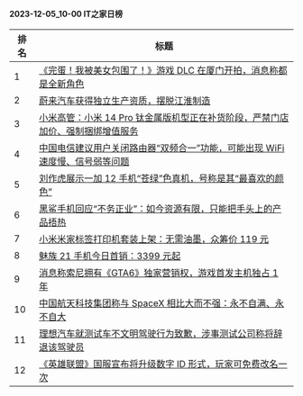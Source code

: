 #### 2023-12-05_10-00  IT之家日榜

| 排名 | 标题|
| --- | ---|
| 1 | [《完蛋！我被美女包围了！》游戏 DLC 在厦门开拍，消息称都是全新角色](https://www.ithome.com/0/736/802.htm) |
| 2 | [蔚来汽车获得独立生产资质，摆脱江淮制造](https://www.ithome.com/0/736/823.htm) |
| 3 | [小米高管：小米 14 Pro 钛金属版机型正在补货阶段，严禁门店加价、强制捆绑增值服务](https://www.ithome.com/0/736/963.htm) |
| 4 | [中国电信建议用户关闭路由器“双频合一”功能，可能出现 WiFi 速度慢、信号弱等问题](https://www.ithome.com/0/736/881.htm) |
| 5 | [刘作虎展示一加 12 手机“苍绿”色真机，号称是其“最喜欢的颜色”](https://www.ithome.com/0/736/964.htm) |
| 6 | [黑鲨手机回应“不务正业”：如今资源有限，只能把手头上的产品捂热](https://www.ithome.com/0/736/984.htm) |
| 7 | [小米米家标签打印机套装上架：无需油墨，众筹价 119 元](https://www.ithome.com/0/736/809.htm) |
| 8 | [魅族 21 手机今日首销：3399 元起](https://www.ithome.com/0/737/005.htm) |
| 9 | [消息称索尼拥有《GTA6》独家营销权，游戏首发主机独占 1 年](https://www.ithome.com/0/736/950.htm) |
| 10 | [中国航天科技集团称与 SpaceX 相比大而不强：永不自满、永不自大](https://www.ithome.com/0/736/998.htm) |
| 11 | [理想汽车就测试车不文明驾驶行为致歉，涉事测试公司称将辞退该驾驶员](https://www.ithome.com/0/736/846.htm) |
| 12 | [《英雄联盟》国服宣布将升级数字 ID 形式，玩家可免费改名一次](https://www.ithome.com/0/736/919.htm) |
